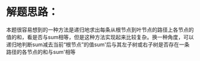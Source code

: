 解题思路：
===
本题很容易想到的一种方法是递归地求出每条从根节点到叶节点的路径上各节点的值的和，看是否与sum相等，但是这种方法实现起来比较复杂。换一种角度，可以递归地判断sum减去当前“根节点”的值sum'后与其左子树或右子树是否存在一条路径的各节点的和与sum'相等
